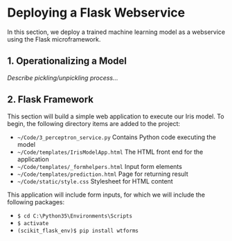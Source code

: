 # Deploying a Flask Webservice

In this section, we deploy a trained machine learning model as a webservice using the Flask microframework.

## 1. Operationalizing a Model

*Describe pickling/unpickling process...*

## 2. Flask Framework

This section will build a simple web application to execute our Iris model. To begin, the following directory items are added to the project:
* `~/Code/3_perceptron_service.py` Contains Python code executing the model
* `~/Code/templates/IrisModelApp.html` The HTML front end for the application
* `~/Code/templates/_formhelpers.html` Input form elements
* `~/Code/templates/prediction.html` Page for returning result
* `~/Code/static/style.css` Stylesheet for HTML content

This application will include form inputs, for which we will include the following packages:
* `$ cd C:\Python35\Environments\Scripts`
* `$ activate`
* `(scikit_flask_env)$ pip install wtforms`
